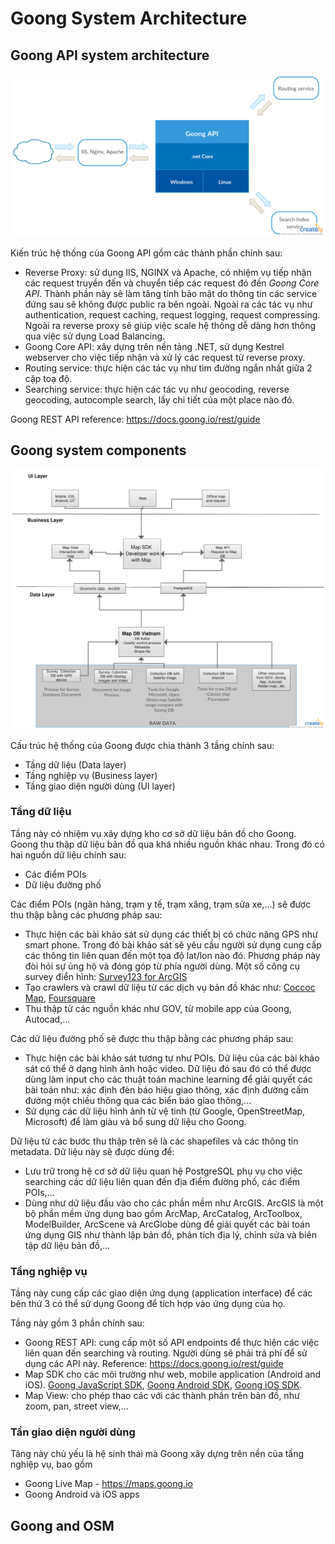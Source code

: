 # Goong System Architecture

## Goong API system architecture

![](./goong_api_arc.png)

Kiến trúc hệ thống của Goong API gồm các thành phần chính sau:
- Reverse Proxy: sử dụng IIS, NGINX và Apache, có nhiệm vụ tiếp nhận các request truyền đến và chuyển tiếp các request đó đến *Goong Core API*. Thành phần này sẽ làm tăng tính bảo mật do thông tin các service đứng sau sẽ không được public ra bên ngoài. Ngoài ra các tác vụ như authentication, request caching, request logging, request compressing. Ngoài ra reverse proxy sẽ giúp việc scale hệ thống dễ dàng hơn thông qua việc sử dụng Load Balancing.
- Goong Core API: xây dựng trên nền tảng .NET, sử dụng Kestrel webserver cho việc tiếp nhận và xử lý các request từ reverse proxy.
- Routing service: thực hiện các tác vụ như tìm đường ngắn nhất giữa 2 cặp toạ độ.
- Searching service: thực hiện các tác vụ như geocoding, reverse geocoding, autocomple search, lấy chi tiết của một place nào đó.

Goong REST API reference: https://docs.goong.io/rest/guide

## Goong system components

![](./goong_components.png)

Cấu trúc hệ thống của Goong được chia thành 3 tầng chính sau:
- Tầng dữ liệu (Data layer)
- Tầng nghiệp vụ (Business layer)
- Tầng giao diện người dùng (UI layer)

### Tầng dữ liệu
Tầng này có nhiệm vụ xây dựng kho cơ sở dữ liệu bản đồ cho Goong. Goong thu thập dữ liệu bản đồ qua khá nhiều nguồn khác nhau. Trong đó có hai nguồn dữ liệu chính sau:
- Các điểm POIs
- Dữ liệu đường phố

Các điểm POIs (ngân hàng, trạm y tế, trạm xăng, trạm sửa xe,...) sẽ được thu thập bằng các phương pháp sau:
- Thực hiện các bài khảo sát sử dụng các thiết bị có chức năng GPS như smart phone. Trong đó bài khảo sát sẽ yêu cầu người sử dụng cung cấp các thông tin liên quan đến một tọa độ lat/lon nào đó. Phương pháp này đòi hỏi sự ủng hộ và đóng góp từ phía người dùng. Một số công cụ survey điển hình: [Survey123 for ArcGIS](https://survey123.arcgis.com)
- Tạo crawlers và crawl dữ liệu từ các dịch vụ bản đồ khác như: [Coccoc Map](https://map.coccoc.com), [Foursquare](https://foursquare.com)
- Thu thập từ các nguồn khác như GOV, từ mobile app của Goong, Autocad,...

Các dữ liệu đường phố sẽ được thu thập bằng các phương pháp sau:
- Thực hiện các bài khảo sát tương tự như POIs. Dữ liệu của các bài khảo sát có thể ở dạng hình ảnh hoặc video. Dữ liệu đó sau đó có thể được dùng làm input cho các thuật toán machine learning để giải quyết các bài toán như: xác định đèn báo hiệu giao thông, xác định đường cấm đường một chiều thông qua các biển báo giao thông,...
- Sử dụng các dữ liệu hình ảnh từ vệ tinh (từ Google, OpenStreetMap, Microsoft) để làm giàu và bổ sung dữ liệu cho Goong.

Dữ liệu từ các bước thu thập trên sẽ là các shapefiles và các thông tin metadata. Dữ liệu này sẽ được dùng để:
- Lưu trữ trong hệ cơ sở dữ liệu quan hệ PostgreSQL phụ vụ cho việc searching các dữ liệu liên quan đến địa điểm đường phố, các điểm POIs,...
- Dùng như dữ liệu đầu vào cho các phần mềm như ArcGIS. ArcGIS là một bộ phần mềm ứng dụng bao gồm ArcMap, ArcCatalog, ArcToolbox, ModelBuilder, ArcScene và ArcGlobe dùng để giải quyết các bài toán ứng dụng GIS như thành lập bản đồ, phân tích địa lý, chỉnh sửa và biên tập dữ liệu bản đồ,...

### Tầng nghiệp vụ
Tầng này cung cấp các giao diện ứng dụng (application interface) để các bên thứ 3 có thể sử dụng Goong để tích hợp vào ứng dụng của họ.

Tầng này gồm 3 phần chính sau:
- Goong REST API: cung cấp một số API endpoints để thực hiện các việc liên quan đến searching và routing. Người dùng sẽ phải trả phí để sử dụng các API này. Reference: https://docs.goong.io/rest/guide
- Map SDK cho các môi trường như web, mobile application (Android and iOS). [Goong JavaScript SDK](https://docs.goong.io/js/guide), [Goong Android SDK](https://docs.goong.io/android/guide), [Goong iOS SDK](https://docs.goong.io/ios/guide).
- Map View: cho phép thao các với các thành phần trên bản đồ, như zoom, pan, street view,...

### Tần giao diện người dùng
Tâng này chủ yếu là hệ sinh thái mà Goong xây dựng trên nền của tầng nghiệp vụ, bao gồm
- Goong Live Map - https://maps.goong.io
- Goong Android và iOS apps

## Goong and OSM
